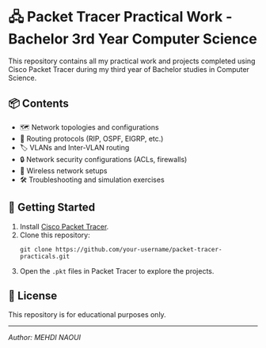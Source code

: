 # 🖧 Packet Tracer Practical Work - Bachelor 3rd Year Computer Science

This repository contains all my practical work and projects completed using Cisco Packet Tracer during my third year of Bachelor studies in Computer Science.

## 📦 Contents

- 🗺️ Network topologies and configurations
- 🔀 Routing protocols (RIP, OSPF, EIGRP, etc.)
- 🏷️ VLANs and Inter-VLAN routing
- 🔒 Network security configurations (ACLs, firewalls)
- 📶 Wireless network setups
- 🛠️ Troubleshooting and simulation exercises

## 🚀 Getting Started

1. Install [Cisco Packet Tracer](https://www.netacad.com/courses/packet-tracer).
2. Clone this repository:
    ```
    git clone https://github.com/your-username/packet-tracer-practicals.git
    ```
3. Open the `.pkt` files in Packet Tracer to explore the projects.


## 📄 License

This repository is for educational purposes only.

---

*Author: MEHDI NAOUI*